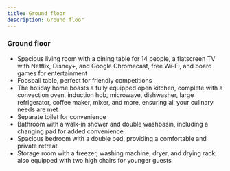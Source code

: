 ```yaml
---
title: Ground floor
description: Ground floor
---
```


### Ground floor

- Spacious living room with a dining table for 14 people, a flatscreen TV with Netflix, Disney+, and Google Chromecast, free Wi-Fi, and board games for entertainment
- Foosball table, perfect for friendly competitions
- The holiday home boasts a fully equipped open kitchen, complete with a convection oven, induction hob, microwave, dishwasher, large refrigerator, coffee maker, mixer, and more, ensuring all your culinary needs are met
- Separate toilet for convenience
- Bathroom with a walk-in shower and double washbasin, including a changing pad for added convenience
- Spacious bedroom with a double bed, providing a comfortable and private retreat
- Storage room with a freezer, washing machine, dryer, and drying rack, also equipped with two high chairs for younger guests
